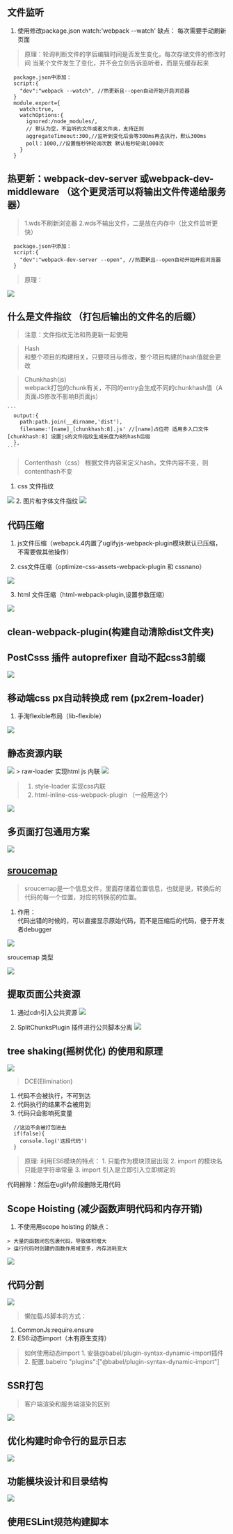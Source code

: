 ## 文件监听
1. 使用修改package.json  watch:'webpack --watch'
    缺点： 每次需要手动刷新页面
  > 原理：轮询判断文件的字后编辑时间是否发生变化，每次存储文件的修改时间
  当某个文件发生了变化，并不会立刻告诉监听者，而是先缓存起来  
  ```
    package.json中添加： 
    script:{  
      "dev":"webpack --watch", //热更新且--open自动开始开启浏览器
    }
    module.export={
      watch:true,
      watchOptions:{
        ignored:/node_modules/, 
        // 默认为空，不监听的文件或者文件夹，支持正则
        aggregateTimeout:300,//监听到变化后会等300ms再去执行，默认300ms
        poll：1000,//设置每秒钟轮询次数 默认每秒轮询1000次
      }
    }
  ```
## 热更新：webpack-dev-server 或webpack-dev-middleware （这个更灵活可以将输出文件传递给服务器）
  > 1.wds不刷新浏览器 2.wds不输出文件，二是放在内存中（比文件监听更快）
  ```
    package.json中添加： 
    script:{  
      "dev":"webpack-dev-server --open", //热更新且--open自动开始开启浏览器
    } 
  ```
  > 原理： 
  <img src='./src/md-img/hot-img.png'/>  

  ## 什么是文件指纹 （打包后输出的文件名的后缀）
  > 注意：文件指纹无法和热更新一起使用  

  > Hash  
    和整个项目的构建相关，只要项目与修改，整个项目构建的hash值就会更改  

  > Chunkhash(js)  
    webpack打包的chunk有关，不同的entry会生成不同的chunkhash值（A页面JS修改不影响B页面js） 

    ```
      output:{
        path:path.join(__dirname,'dist'),
        filename:'[name]_[chunkhash:8].js' //[name]占位符 适用多入口文件 [chunkhash:8] 设置js的文件指纹生成长度为8的hash后缀
      },
    ```   


  > Contenthash（css）
    根据文件内容来定义hash，文件内容不变，则contenthash不变
  
  1. css 文件指纹
  <img src="./src/md-img/css-hash.png" />  
  2. 图片和字体文件指纹
  <img src="./src/md-img/图片文字指纹.png" />  

  ## 代码压缩  

  1. js文件压缩（webapck.4内置了uglifyjs-webpack-plugin模块默认已压缩，不需要做其他操作） 

  2. css文件压缩（optimize-css-assets-webpack-plugin 和 cssnano） 

  <img src="./src/md-img/css压缩.png"/>  

  3. html 文件压缩（html-webpack-plugin,设置参数压缩）  

  <img src="./src/md-img/html压缩.png">

  ## clean-webpack-plugin(构建自动清除dist文件夹)

  ## PostCsss 插件 autoprefixer 自动不起css3前缀
  
  <img src="./src/md-img/postcss.png"/>  

  ## 移动端css px自动转换成 rem  (px2rem-loader)  
  1. 手淘flexible布局（lib-flexible）

  <img src="./src/md-img/px-rem.png"/>

  ## 静态资源内联  

  <img src="./src/md-img/资源内联.png"/>  
  > raw-loader 实现html js 内联 
  <img src="./src/md-img/raw-loader.png"/>

  > 1. style-loader 实现css内联  
  > 2. html-inline-css-webpack-plugin （一般用这个）

<img src='./src/md-img/css内联.png'/>  

  ## 多页面打包通用方案

  <img src="./src/md-img/多页面应用打包.png"/>
  

  ## [sroucemap](http://www.ruanyifeng.com/blog/2013/01/javascript_source_map.html)  

  > sroucemap是一个信息文件，里面存储着位置信息，也就是说，转换后的代码的每一个位置，对应的转换前的位置。  

  1. 作用：  
    代码出错的时候的，可以直接显示原始代码，而不是压缩后的代码，便于开发者debugger  

  <img src="./src/md-img/sroucemap关键字.png" />  

  sroucemap 类型  

  <img src="./src/md-img/sroucemap类型.png" />  

  ## 提取页面公共资源  
  1. 通过cdn引入公共资源
    <img  src="./src/md-img/基础库分离.png"/>

  2. SplitChunksPlugin 插件进行公共脚本分离
    <img src="./src/md-img/splitChunksPlugin脚本分离.png"/>  

  ## tree shaking(摇树优化) 的使用和原理  
  <img src="./src/md-img/tree-shaking.png"/>  

  > DCE(Elimination)
  1. 代码不会被执行，不可到达
  2. 代码执行的结果不会被用到
  3. 代码只会影响死变量
  ```
    //这边不会被打包进去
    if(false){
      console.log('这段代码')
    }
  ```  

  > 原理:
  利用ES6模块的特点：
    1. 只能作为模块顶层出现
    2. import 的模块名只能是字符串常量
    3. import 引入是立即引入立即绑定的  

  代码擦除：然后在uglify阶段删除无用代码  

  ## Scope Hoisting  (减少函数声明代码和内存开销)
  1. 不使用用scope hoisting 的缺点： 

    > 大量的函数闭包包裹代码，导致体积增大  
    > 运行代码时创建的函数作用域变多，内存消耗变大  


  <img src="./src/md-img/scope-hoisting.png"/>  

  ## 代码分割  
  <img src="./src/md-img/code-split.png">  

  > 懒加载JS脚本的方式：
   1. CommonJs:require.ensure
   2. ES6:动态import（木有原生支持）  

  > 如何使用动态import
    1. 安装@babel/plugin-syntax-dynamic-import插件  
    2. 配置.babelrc "plugins":["@babel/plugin-syntax-dynamic-import"]  
  
  ## SSR打包

  > 客户端渲染和服务端渲染的区别  

  <img  src="./src/md-img/SSR.png"/>  

  ## 优化构建时命令行的显示日志  

  <img src="./src/md-img/log优化.png"/>  

  ## 功能模块设计和目录结构  

  <img src="./src/md-img/功能模块设计.png"/>  

  ## 使用ESLint规范构建脚本  
  


  
  
  





  